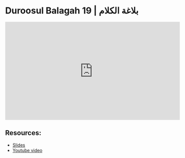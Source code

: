 # Duroosul Balagah 19 | بلاغة الكلام
                
<iframe width="560" height="315" src="https://www.youtube-nocookie.com/embed/4YX2NP7Rwds?start=0" frameborder="0" allow="accelerometer; autoplay; encrypted-media; gyroscope; picture-in-picture" allowfullscreen="allowfullscreen">
</iframe><BR>

## Resources:
- [Slides](https://github.com/arshare/resources_balagha_pdfs)
- [Youtube video](https://www.youtube.com/watch?v=4YX2NP7Rwds&list=PLzn0qdi6JpdvvXVuJ7kIusNquSxeyKJvc)

